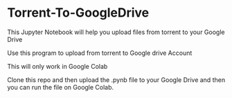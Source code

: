 # Torrent-To-GoogleDrive
<p>This Jupyter Notebook will help you upload files from torrent to your Google Drive</p>
<p>Use this program to upload from torrent to Google drive Account</p>
<p>This will only work in Google Colab</p>
<p>Clone this repo and then upload the .pynb file to your Google Drive and then you can run the file on Google Colab.</p>
